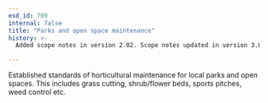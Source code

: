 ```yaml
---
esd_id: 709
internal: false
title: "Parks and open space maintenance"
history: >-
  Added scope notes in version 2.02. Scope notes updated in version 3.00 to clarify service provided. Term name changed from 'Horticultural standards' to 'Parks and open spaces - maintenance' in version 3.00. Name changed to 'Parks and open space maintenance' in version 4.00.

---
```


Established standards of horticultural maintenance for local parks and open spaces. This includes grass cutting, shrub/flower beds, sports pitches, weed control etc.

